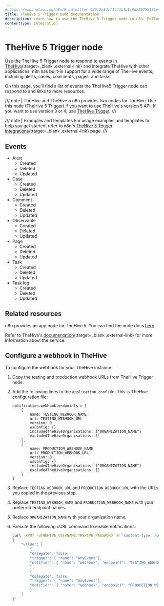 ```yaml
---
#https://www.notion.so/n8n/Frontmatter-432c2b8dff1f43d4b1c8d20075510fe4
title: TheHive 5 Trigger node documentation
description: Learn how to use the TheHive 5 Trigger node in n8n. Follow technical documentation to integrate TheHive 5 Trigger node into your workflows.
contentType: integration
---
```


# TheHive 5 Trigger node

Use the TheHive 5 Trigger node to respond to events in [TheHive](https://strangebee.com/thehive/){:target=_blank .external-link} and integrate TheHive with other applications. n8n has built-in support for a wide range of TheHive events, including alerts, cases, comments, pages, and tasks.

On this page, you'll find a list of events the TheHive5 Trigger node can respond to and links to more resources.

/// note | TheHive and TheHive 5
n8n provides two nodes for TheHive. Use this node (TheHive 5 Trigger) if you want to use TheHive's version 5 API. If you want to use version 3 or 4, use [TheHive Trigger](/integrations/builtin/trigger-nodes/n8n-nodes-base.thehivetrigger/).
///

///  note  | Examples and templates
For usage examples and templates to help you get started, refer to n8n's [TheHive 5 Trigger integrations](https://n8n.io/integrations/thehive-5-trigger/){:target=_blank .external-link} page.
///

## Events

* Alert 
	* Created
	* Deleted
	* Updated
* Case
	* Created
	* Deleted
	* Updated
* Comment
	* Created
	* Deleted
	* Updated
* Observable
	* Created
	* Deleted
	* Updated
* Page
	* Created
	* Deleted
	* Updated
* Task
	* Created
	* Deleted
	* Updated
* Task log
	* Created
	* Deleted
	* Updated

## Related resources

n8n provides an app node for TheHive 5. You can find the node docs [here](/integrations/builtin/app-nodes/n8n-nodes-base.thehive5/).

Refer to TheHive's [documentation](https://docs.strangebee.com/){:target=_blank .external-link} for more information about the service.


## Configure a webhook in TheHive

To configure the webhook for your TheHive instance:

1. Copy the testing and production webhook URLs from TheHive Trigger node.
2. Add the following lines to the `application.conf` file. This is TheHive configuration file:

	```
	notification.webhook.endpoints = [
		{
			name: TESTING_WEBHOOK_NAME
			url: TESTING_WEBHOOK_URL
			version: 0
			wsConfig: {}
			includedTheHiveOrganisations: ["ORGANIZATION_NAME"]
			excludedTheHiveOrganisations: []
		},
		{
			name: PRODUCTION_WEBHOOK_NAME
			url: PRODUCTION_WEBHOOK_URL
			version: 0
			wsConfig: {}
			includedTheHiveOrganisations: ["ORGANIZATION_NAME"]
			excludedTheHiveOrganisations: []
		}
	]
	```

3. Replace `TESTING_WEBHOOK_URL` and `PRODUCTION_WEBHOOK_URL` with the URLs you copied in the previous step.
4. Replace `TESTING_WEBHOOK_NAME` and `PRODUCTION_WEBHOOK_NAME` with your preferred endpoint names.
5. Replace `ORGANIZATION_NAME` with your organization name.
6. Execute the following cURL command to enable notifications:
	```sh
	curl -XPUT -uTHEHIVE_USERNAME:THEHIVE_PASSWORD -H 'Content-type: application/json' THEHIVE_URL/api/config/organisation/notification -d '
	{
		"value": [
			{
			"delegate": false,
			"trigger": { "name": "AnyEvent"},
			"notifier": { "name": "webhook", "endpoint": "TESTING_WEBHOOK_NAME" }
			},
			{
			"delegate": false,
			"trigger": { "name": "AnyEvent"},
			"notifier": { "name": "webhook", "endpoint": "PRODUCTION_WEBHOOK_NAME" }
			}
		]
	}'
	```

